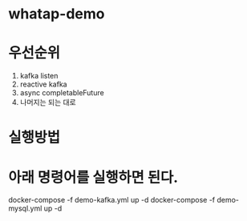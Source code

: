 # whatap-demo

# 우선순위
1. kafka listen
2. reactive kafka
3. async completableFuture
4. 나머지는 되는 대로

# 실행방법
# 아래 명령어를 실행하면 된다.
docker-compose -f demo-kafka.yml up -d
docker-compose -f demo-mysql.yml up -d
